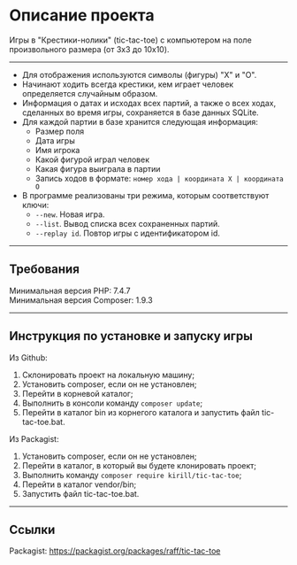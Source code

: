 # Описание проекта

Игры в "Крестики-нолики" (tic-tac-toe) с компьютером на поле произвольного размера (от 3x3 до 10x10).

* * *

* Для отображения используются символы (фигуры) "X" и "O".
* Начинают ходить всегда крестики, кем играет человек определяется случайным образом.
* Информация о датах и исходах всех партий, а также о всех ходах, сделанных во время игры, сохраняется в базе данных SQLite.
* Для каждой партии в базе хранится следующая информация:
  * Размер поля
  * Дата игры
  * Имя игрока
  * Какой фигурой играл человек
  * Какая фигура выиграла в партии
  * Запись ходов в формате: `номер хода | координата X | координата O`
* В программе реализованы три режима, которым соответствуют ключи:
  * `--new`. Новая игра.
  * `--list`. Вывод списка всех сохраненных партий.
  * `--replay id`. Повтор игры с идентификатором id.

* * *

## Требования

Минимальная версия PHP: 7.4.7 \
Минимальная версия Composer: 1.9.3

* * *

## Инструкция по установке и запуску игры

Из Github:

1. Склонировать проект на локальную машину;
2. Установить composer, если он не установлен;
3. Перейти в корневой каталог;
4. Выполнить в консоли команду `composer update`;
5. Перейти в каталог bin из корнегого каталога и запустить файл tic-tac-toe.bat.

Из Packagist:

1. Установить composer, если он не установлен;
2. Перейти в каталог, в который вы будете клонировать проект;
3. Выполнить команду `composer require kirill/tic-tac-toe`;
4. Перейти в каталог vendor/bin;
5. Запустить файл tic-tac-toe.bat.

* * *

## Ссылки

Packagist: <https://packagist.org/packages/raff/tic-tac-toe>
